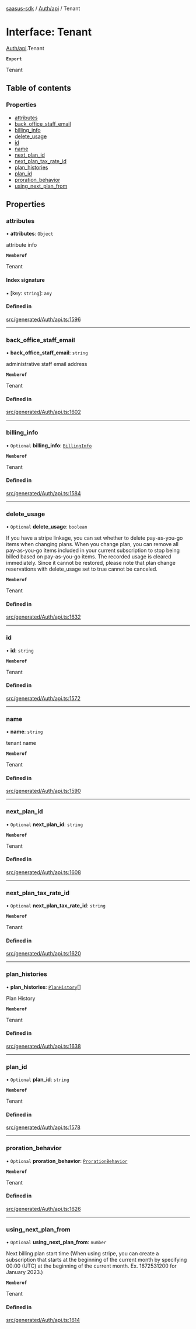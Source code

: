[saasus-sdk](../README.md) / [Auth/api](../modules/Auth_api.md) / Tenant

# Interface: Tenant

[Auth/api](../modules/Auth_api.md).Tenant

**`Export`**

Tenant

## Table of contents

### Properties

- [attributes](Auth_api.Tenant.md#attributes)
- [back\_office\_staff\_email](Auth_api.Tenant.md#back_office_staff_email)
- [billing\_info](Auth_api.Tenant.md#billing_info)
- [delete\_usage](Auth_api.Tenant.md#delete_usage)
- [id](Auth_api.Tenant.md#id)
- [name](Auth_api.Tenant.md#name)
- [next\_plan\_id](Auth_api.Tenant.md#next_plan_id)
- [next\_plan\_tax\_rate\_id](Auth_api.Tenant.md#next_plan_tax_rate_id)
- [plan\_histories](Auth_api.Tenant.md#plan_histories)
- [plan\_id](Auth_api.Tenant.md#plan_id)
- [proration\_behavior](Auth_api.Tenant.md#proration_behavior)
- [using\_next\_plan\_from](Auth_api.Tenant.md#using_next_plan_from)

## Properties

### attributes

• **attributes**: `Object`

attribute info

**`Memberof`**

Tenant

#### Index signature

▪ [key: `string`]: `any`

#### Defined in

[src/generated/Auth/api.ts:1596](https://github.com/saasus-platform/saasus-sdk-javascript/blob/c67ac22/src/generated/Auth/api.ts#L1596)

___

### back\_office\_staff\_email

• **back\_office\_staff\_email**: `string`

administrative staff email address

**`Memberof`**

Tenant

#### Defined in

[src/generated/Auth/api.ts:1602](https://github.com/saasus-platform/saasus-sdk-javascript/blob/c67ac22/src/generated/Auth/api.ts#L1602)

___

### billing\_info

• `Optional` **billing\_info**: [`BillingInfo`](Auth_api.BillingInfo.md)

**`Memberof`**

Tenant

#### Defined in

[src/generated/Auth/api.ts:1584](https://github.com/saasus-platform/saasus-sdk-javascript/blob/c67ac22/src/generated/Auth/api.ts#L1584)

___

### delete\_usage

• `Optional` **delete\_usage**: `boolean`

If you have a stripe linkage,  you can set whether to delete pay-as-you-go items when changing plans. When you change plan, you can remove all pay-as-you-go items included in your current subscription to stop being billed based on pay-as-you-go items. The recorded usage is cleared immediately. Since it cannot be restored, please note that plan change reservations with delete_usage set to true cannot be canceled.

**`Memberof`**

Tenant

#### Defined in

[src/generated/Auth/api.ts:1632](https://github.com/saasus-platform/saasus-sdk-javascript/blob/c67ac22/src/generated/Auth/api.ts#L1632)

___

### id

• **id**: `string`

**`Memberof`**

Tenant

#### Defined in

[src/generated/Auth/api.ts:1572](https://github.com/saasus-platform/saasus-sdk-javascript/blob/c67ac22/src/generated/Auth/api.ts#L1572)

___

### name

• **name**: `string`

tenant name

**`Memberof`**

Tenant

#### Defined in

[src/generated/Auth/api.ts:1590](https://github.com/saasus-platform/saasus-sdk-javascript/blob/c67ac22/src/generated/Auth/api.ts#L1590)

___

### next\_plan\_id

• `Optional` **next\_plan\_id**: `string`

**`Memberof`**

Tenant

#### Defined in

[src/generated/Auth/api.ts:1608](https://github.com/saasus-platform/saasus-sdk-javascript/blob/c67ac22/src/generated/Auth/api.ts#L1608)

___

### next\_plan\_tax\_rate\_id

• `Optional` **next\_plan\_tax\_rate\_id**: `string`

**`Memberof`**

Tenant

#### Defined in

[src/generated/Auth/api.ts:1620](https://github.com/saasus-platform/saasus-sdk-javascript/blob/c67ac22/src/generated/Auth/api.ts#L1620)

___

### plan\_histories

• **plan\_histories**: [`PlanHistory`](Auth_api.PlanHistory.md)[]

Plan History

**`Memberof`**

Tenant

#### Defined in

[src/generated/Auth/api.ts:1638](https://github.com/saasus-platform/saasus-sdk-javascript/blob/c67ac22/src/generated/Auth/api.ts#L1638)

___

### plan\_id

• `Optional` **plan\_id**: `string`

**`Memberof`**

Tenant

#### Defined in

[src/generated/Auth/api.ts:1578](https://github.com/saasus-platform/saasus-sdk-javascript/blob/c67ac22/src/generated/Auth/api.ts#L1578)

___

### proration\_behavior

• `Optional` **proration\_behavior**: [`ProrationBehavior`](../enums/Auth_api.ProrationBehavior.md)

**`Memberof`**

Tenant

#### Defined in

[src/generated/Auth/api.ts:1626](https://github.com/saasus-platform/saasus-sdk-javascript/blob/c67ac22/src/generated/Auth/api.ts#L1626)

___

### using\_next\_plan\_from

• `Optional` **using\_next\_plan\_from**: `number`

Next billing plan start time (When using stripe, you can create a subscription that starts at the beginning of the current month by specifying 00:00 (UTC) at the beginning of the current month. Ex. 1672531200 for January 2023.)

**`Memberof`**

Tenant

#### Defined in

[src/generated/Auth/api.ts:1614](https://github.com/saasus-platform/saasus-sdk-javascript/blob/c67ac22/src/generated/Auth/api.ts#L1614)
